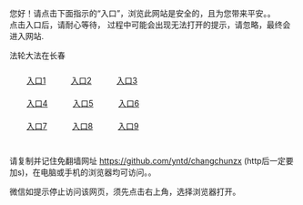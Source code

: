 您好！请点击下面指示的“入口”，浏览此网站是安全的，且为您带来平安。。 <br/>
点击入口后，请耐心等待， 过程中可能会出现无法打开的提示，请忽略，最终会进入网站. </br>

法轮大法在长春<br/>
<div style="padding:10px"><a style="margin:20px" target="_blank" href="https://d253xnxy9yd47n.cloudfront.net/2Qpsp?xvnkacan" id="ccLink1" rel="nofollow">入口1</a> <a target="_blank" style="margin:20px" href="https://d1tqe26emd2cqw.cloudfront.net/2Qpsp?vqbnt" id="ccLink2" rel="nofollow">入口2</a> <a style="margin:20px" target="_blank" href="https://d8o3ojso8gab9.cloudfront.net/2Qpsp?odivhjpm" id="ccLink3" rel="nofollow">入口3</a></div>

<div style="padding:10px" ><a style="margin:20px" target="_blank" href="https://d253xnxy9yd47n.cloudfront.net/2Qpsp?xvnkacan" id="ccLink4" rel="nofollow">入口4</a> <a style="margin:20px" href="https://d1tqe26emd2cqw.cloudfront.net/2Qpsp?vqbnt" target="_blank" id="ccLink5" rel="nofollow">入口5</a> <a style="margin:20px" href="https://d8o3ojso8gab9.cloudfront.net/2Qpsp?odivhjpm" target="_blank" id="ccLink6" rel="nofollow">入口6</a></div>

<div style="padding:10px"><a style="margin:20px" target="_blank" href="https://d253xnxy9yd47n.cloudfront.net/2Qpsp?xvnkacan" id="ccLink7" rel="nofollow">入口7</a> <a style="margin:20px" href="https://d1tqe26emd2cqw.cloudfront.net/2Qpsp?vqbnt" target="_blank" id="ccLink8" rel="nofollow">入口8</a> <a style="margin:20px" target="_blank" href="https://d8o3ojso8gab9.cloudfront.net/2Qpsp?odivhjpm" id="ccLink9" rel="nofollow">入口9</a></div>

<br/>



请复制并记住免翻墙网址 https://github.com/yntd/changchunzx (http后一定要加s)，在电脑或手机的浏览器均可访问。。<br/>

微信如提示停止访问该网页，须先点击右上角，选择浏览器打开。
